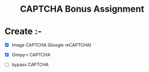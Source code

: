 <h1 align="center">CAPTCHA Bonus Assignment </h1>

# Create :-

- [x] Image CAPTCHA (Google reCAPTCHA)

- [x] Gimpy-r CAPTCHA

- [ ] bypass CAPTCHA
